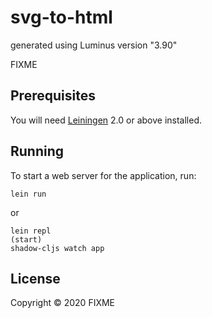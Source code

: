 # svg-to-html

generated using Luminus version "3.90"

FIXME

## Prerequisites

You will need [Leiningen][1] 2.0 or above installed.

[1]: https://github.com/technomancy/leiningen

## Running

To start a web server for the application, run:

    lein run 
    
or
    
    lein repl 
    (start)
    shadow-cljs watch app

## License

Copyright © 2020 FIXME
